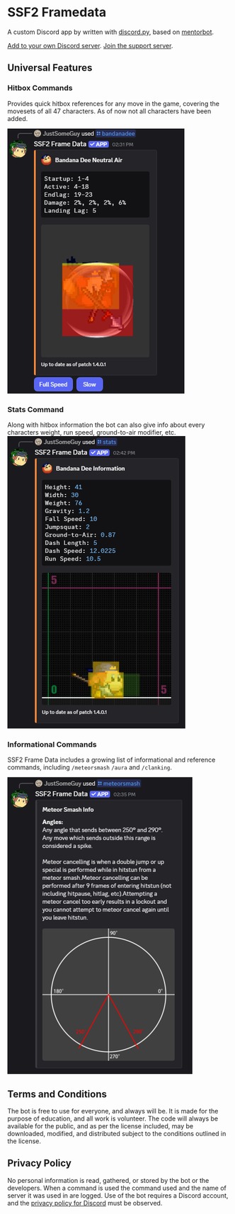 # SSF2 Framedata

A custom Discord app by written with [discord.py](https://github.com/Rapptz/discord.py), based on [mentorbot](https://github.com/blair-c/Mentorbot3.0).

[Add to your own Discord server](https://discord.com/oauth2/authorize?client_id=1349718416956588083).
[Join the support server](https://discord.gg/HGJK6FszSb).

## Universal Features

### Hitbox Commands

Provides quick hitbox references for any move in the game, covering the movesets of all 47 characters.
As of now not all characters have been added.

![Using the Bandana Dee Neutral Air hitbox command](readme/hitbox.png)

### Stats Command

Along with hitbox information the bot can also give info about every characters weight, run speed, ground-to-air modifier, etc.
![Using the stats Bandana Dee command](readme/stats.png)

### Informational Commands

SSF2 Frame Data includes a growing list of informational and reference commands, including `/meteorsmash` `/aura` and `/clanking`.

![/formulas command displaying Rivals' knockback, hitstun, and hitpause formulas](readme/game-formulas.png)

## Terms and Conditions

The bot is free to use for everyone, and always will be. It is made for the purpose of education, and all work is volunteer.
The code will always be available for the public, and as per the license included, may be downloaded, modified, and distributed subject to the conditions outlined in the license.

## Privacy Policy

No personal information is read, gathered, or stored by the bot or the developers.
When a command is used the command used and the name of server it was used in are logged.
Use of the bot requires a Discord account, and the [privacy policy for Discord](https://discord.com/privacy) must be observed.